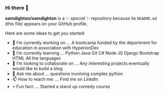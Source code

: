 ### Hi there 👋


**samdighton/samdighton** is a ✨ _special_ ✨ repository because its `README.md` (this file) appears on your GitHub profile.

Here are some ideas to get you started:

- 🔭 I’m currently working on ...
A bootcamp funded by the department for education in association with HyperionDev
- 🌱 I’m currently learning ...
Python 
Java
Git 
C# 
Node JS 
Django 
Bootstrap 
HTML 
All the languages 
- 👯 I’m looking to collaborate on ...
Any interesting projects eventually would like to build a blog 
- 💬 Ask me about ...
questions involving complex python 
- 📫 How to reach me: ...
Find me on Linkdln
- ⚡ Fun fact: ...
Started a stand up comedy course 

